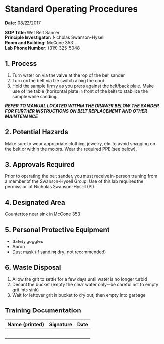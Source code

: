 # Standard Operating Procedures
**Date:** 08/22/2017

**SOP Title:** Wet Belt Sander  
**Principle Investigator:** Nicholas Swanson-Hysell  
**Room and Building:** McCone 353  
**Lab Phone Number:** (319) 325-5048

## 1. Process
1. Turn water on via the valve at the top of the belt sander
2. Turn on the belt via the switch along the cord
3. Hold the sample firmly as you press against the belt/back plate. Make use of the table (horizontal plate in front of the belt) to stabilize the sample while sanding.

***REFER TO MANUAL LOCATED WITHIN THE DRAWER BELOW THE SANDER FOR FURTHER INSTRUCTIONS ON BELT REPLACEMENT AND OTHER MAINTENANCE***

## 2. Potential Hazards
Make sure to wear appropriate clothing, jewelry, etc. to avoid snagging on the belt or within the motors. Wear the required PPE (see below).

## 3. Approvals Required
Prior to operating the belt sander, you must receive in-person training from a member of the Swanson-Hysell Group. Use of this lab requires the permission of Nicholas Swanson-Hysell (PI).

## 4. Designated Area
Countertop near sink in McCone 353

## 5. Personal Protective Equipment
* Safety goggles
* Apron
* Dust mask (if sanding dry; not recommended)

## 6. Waste Disposal
1. Allow the grit to settle for a few days until water is no longer turbid
2. Decant the bucket (empty the clear water only—be careful not to empty grit into sink)
3. Wait for leftover grit in bucket to dry out, then empty into garbage

## Training Documentation
| Name (printed) | Signature | Date |
|------------|----------|----------|
|            |          |          |
|            |          |          |
|            |          |          |
|            |          |          |
|            |          |          ||
